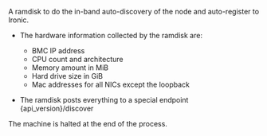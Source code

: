 A ramdisk to do the in-band auto-discovery of the node and auto-register
to Ironic.

* The hardware information collected by the ramdisk are:

  * BMC IP address
  * CPU count and architecture
  * Memory amount in MiB
  * Hard drive size in GiB
  * Mac addresses for all NICs except the loopback

* The ramdisk posts everything to a special endpoint
  {api_version}/discover

The machine is halted at the end of the process.
